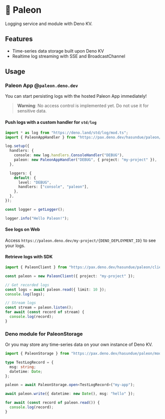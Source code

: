 # 🦕 Paleon

Logging service and module with Deno KV.

## Features

- Time-series data storage built upon Deno KV
- Realtime log streaming with SSE and BroadcastChannel

## Usage

### Paleon App @`paleon.deno.dev`

You can start persisting logs with the hosted Paleon App immediately!

> **Warning**: No access control is implemented yet. Do not use it for sensitive
> data.

#### Push logs with a custom handler for `std/log`

```ts
import * as log from "https://deno.land/std/log/mod.ts";
import { PaleonAppHandler } from "https://pax.deno.dev/hasundue/paleon/client.ts";

log.setup({
  handlers: {
    console: new log.handlers.ConsoleHandler("DEBUG"),
    paleon: new PaleonAppHandler("DEBUG", { project: "my-project" }),
  },

  loggers: {
    default: {
      level: "DEBUG",
      handlers: ["console", "paleon"],
    },
  },
});

const logger = getLogger();

logger.info("Hello Paleon!");
```

#### See logs on Web

Access `https://paleon.deno.dev/my-project/{DENO_DEPLOYMENT_ID}` to see your
logs.

#### Retrieve logs with SDK

```ts
import { PaleonClient } from "https://pax.deno.dev/hasundue/paleon/client.ts";

const paleon = new PaleonClient({ project: "my-project" });

// Get recorded logs
const logs = await paleon.read({ limit: 10 });
console.log(logs);

// Stream logs
const stream = paleon.listen();
for await (const record of stream) {
  console.log(record);
}
```

### Deno module for PaleonStorage

Or you may store any time-series data on your own instance of Deno KV.

```ts
import { PaleonStorage } from "https://pax.deno.dev/hasundue/paleon/mod.ts";

type TestLogRecord = {
  msg: string;
  datetime: Date;
};

paleon = await PaleonStorage.open<TestLogRecord>("my-app");

await paleon.write({ datetime: new Date(), msg: "hello" });

for await (const record of paleon.read()) {
  console.log(record);
}
```
